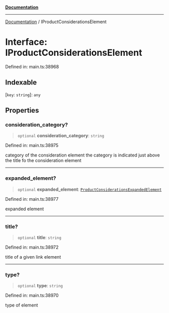 [**Documentation**](../README.md)

***

[Documentation](../README.md) / IProductConsiderationsElement

# Interface: IProductConsiderationsElement

Defined in: main.ts:38968

## Indexable

\[`key`: `string`\]: `any`

## Properties

### consideration\_category?

> `optional` **consideration\_category**: `string`

Defined in: main.ts:38975

category of the consideration element
the category is indicated just above the title fo the consideration element

***

### expanded\_element?

> `optional` **expanded\_element**: [`ProductConsiderationsExpandedElement`](../classes/ProductConsiderationsExpandedElement.md)

Defined in: main.ts:38977

expanded element

***

### title?

> `optional` **title**: `string`

Defined in: main.ts:38972

title of a given link element

***

### type?

> `optional` **type**: `string`

Defined in: main.ts:38970

type of element

